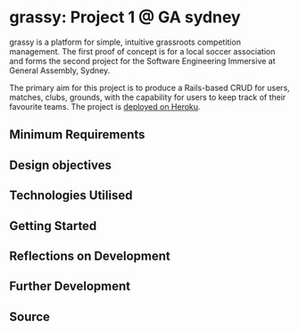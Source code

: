 # grassy: Project 1 @ GA sydney

grassy is a platform for simple, intuitive grassroots competition management. The first proof of concept is for a local soccer association and forms the second project for the Software Engineering Immersive at General Assembly, Sydney.

The primary aim for this project is to produce a Rails-based CRUD for users, matches, clubs, grounds, with the capability for users to keep track of their favourite teams. The project is [deployed on Heroku](https://grassy.herokuapp.com/).

## Minimum Requirements

## Design objectives
## Technologies Utilised
## Getting Started
## Reflections on Development
## Further Development
## Source
